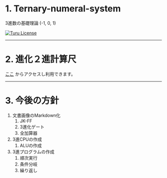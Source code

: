 # 1. Ternary-numeral-system

3進数の基礎理論 (-1, 0, 1)

[![Turu License](https://img.shields.io/website-turu-license-black-red/http/shields.io.svg?label=license&style=flat-square)](turu-license.md)

______________________________________________________________________________
# 2. 進化２進計算尺

[ここ](https://konta220.github.io/Ternary-numeral-system/index.html) からアクセスし利用できます。

______________________________________________________________________________
# 3. 今後の方針

1. 文書画像のMarkdown化
    1. JK-FF
    2. 3進化ゲート
    3. 全加算器
2. 3進CPUの作成
    1. ALUの作成
3. 3進プログラムの作成
    1. 順次実行
    2. 条件分岐
    3. 繰り返し
